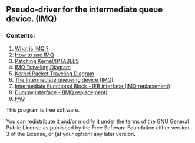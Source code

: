 Pseudo-driver for the intermediate queue device. (IMQ)
------------------------------------------------------

### Contents:
1. [What is IMQ ?](https://github.com/imq/linuximq/wiki/WhatIs)
2. [How to use IMQ](https://github.com/imq/linuximq/wiki/UsingIMQ)
3. [Patching Kernel/IPTABLES](https://github.com/imq/linuximq/wiki/PatchingKernel)
4. [IMQ Traveling Diagram](https://github.com/imq/linuximq/wiki/IMQ-traversal) 
5. [Kernel Packet Traveling Diagram](https://github.com/imq/linuximq/wiki/Kernel-Packet-Traveling-Diagram)
6. [The Intermediate queueing device (IMQ)](https://github.com/imq/linuximq/wiki/The-Intermediate-queueing-device)
7. [Intermediate Functional Block - IFB interface (IMQ replacement)](https://wiki.linuxfoundation.org/networking/ifb)
8. [Dummy interface - (IMQ replacement)](http://lwn.net/Articles/121407/)
9. [FAQ](https://github.com/imq/linuximq/wiki/FAQ)




This program is free software.

You can redistribute it and/or modify it under the terms of the GNU General Public License 
as published by the Free Software Foundation either version 3 of the License, or (at your option) any later version.


